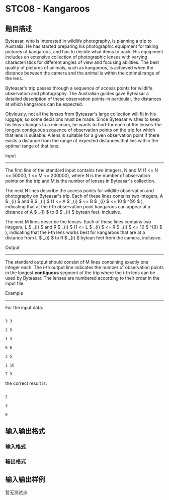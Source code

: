 # STC08 - Kangaroos

## 题目描述

Byteasar, who is interested in wildlife photography, is planning a trip to Australia. He has started preparing his photographic equipment for taking pictures of kangaroos, and has to decide what items to pack. His equipment includes an extensive collection of photographic lenses with varying characteristics for different angles of view and focusing abilities. The best quality of pictures of animals, such as kangaroos, is achieved when the distance between the camera and the animal is within the optimal range of the lens.

Byteasar's trip passes through a sequence of access points for wildlife observation and photography. The Australian guides gave Byteasar a detailed description of these observation points-in particular, the distances at which kangaroos can be expected.

Obviously, not all the lenses from Byteasar's large collection will fit in his luggage, so some decisions must be made. Since Byteasar wishes to keep his lens-changes to a minimum, he wants to find-for each of the lenses-the longest contiguous sequence of observation points on the trip for which that lens is suitable. A lens is suitable for a given observation point if there exists a distance from the range of expected distances that lies within the optimal range of that lens.

Input

-----

The first line of the standard input contains two integers, N and M (1 <= N <= 50000, 1 <= M <= 200000), where N is the number of observation points on the trip and M is the number of lenses in Byteasar's collection.

The next N lines describe the access points for wildlife observation and photography on Byteasar's trip. Each of these lines contains two integers, A $ _{i} $ and B $ _{i} $ (1 <= A $ _{i} $ <= B $ _{i} $ <= 10 $ ^{9} $ ), indicating that at the i-th observation point kangaroos can appear at a distance of A $ _{i} $ to B $ _{i} $ bytean feet, inclusive.

The next M lines describe the lenses. Each of these lines contains two integers, L $ _{i} $ and R $ _{i} $ (1 <= L $ _{i} $ <= R $ _{i} $ <= 10 $ ^{9} $ ), indicating that the i-th lens works best for kangaroos that are at a distance from L $ _{i} $ to R $ _{i} $ bytean feet from the camera, inclusive.

Output

------

The standard output should consist of M lines containing exactly one integer each. The i-th output line indicates the number of observation points in the longest **contiguous** segment of the trip where the i-th lens can be used by Byteasar. The lenses are numbered according to their order in the input file.

Example

-------

For the input data:

```

3 3

2 5

1 3

6 6

3 5

1 10

7 9

```

the correct result is:

```

2

3

0

```

## 输入输出格式

### 输入格式

### 输出格式

## 输入输出样例

暂无测试点

